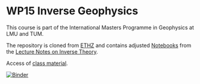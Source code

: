 # WP15 Inverse Geophysics

This course is part of the International Masters Programme in Geophysics at LMU and TUM.

The repository is cloned from [ETHZ](https://gitlab.com/swp_ethz/public/lecture_notes_inverse_theory/-/tree/master/) and contains adjusted [Notebooks](https://swp_ethz.gitlab.io/public/lecture_notes_inverse_theory/) from the [Lecture Notes on Inverse Theory](https://www.cambridge.org/engage/coe/article-details/60e6a70d609d0d7fa3d893a7).

Access of [class material](https://wolke.geophysik.uni-muenchen.de/s/S9FK7NQFNG7TQFL?path=%2F2021).

[![Binder](https://mybinder.org/badge_logo.svg)](https://mybinder.org/v2/gh/fabian-kutschera/WP15_InverseGeophysics/main)
